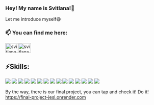 ### Hey! My name is Svitlana!👋
Let me introduce myself😄

<h3>📫 You can find me here:</h3><a href="https://linkedin.com/in/svitlana-kovalenko-920b4723a" target="blank"><img align="center" src="https://raw.githubusercontent.com/rahuldkjain/github-profile-readme-generator/master/src/images/icons/Social/linked-in-alt.svg" alt="svitlana-kovalenko-920b4723a" height="30" width="40" /></a><a href="https://t.me/kovalenko_sv" target="blank"><img align="center" src="https://i.pinimg.com/originals/90/49/01/904901b5d3ff49e2af05f0b6201015b8.png" alt="svitlana-kovalenko" height="30" width="40" /></a>

<h2>⚡Skills:</h2>
<div><img src="https://img.shields.io/badge/HTML-8B0000?style=for-the-badge&logo=html5&logoColor=000"> <img src="https://img.shields.io/badge/CSS-blue?style=for-the-badge&logo=css3&logoColor=000"> <img src="https://img.shields.io/badge/SASS-FF69B4?style=for-the-badge&logo=sass&logoColor=fff"> <img src="https://img.shields.io/badge/JavaScript-FFA500?style=for-the-badge&logo=javascript&logoColor=000"> <img src="https://img.shields.io/badge/Git-B22222?style=for-the-badge&logo=git&logoColor=fff"> <img src="https://img.shields.io/badge/Figma-9932CC?style=for-the-badge&logo=figma&logoColor=000"> <img src="https://img.shields.io/badge/NPM-CB3837?style=for-the-badge&logo=npm&logoColor=000"> <img src="https://img.shields.io/badge/Styled Components-DB7093?style=for-the-badge&logo=styledcomponents&logoColor=000"> <img src="https://img.shields.io/badge/Gulp-CF4647?style=for-the-badge&logo=gulp&logoColor=000"> <img src="https://img.shields.io/badge/React-61DAFB?style=for-the-badge&logo=react&logoColor=000"> <img src="https://img.shields.io/badge/Redux-764ABC?style=for-the-badge&logo=redux&logoColor=000"> <img src="https://img.shields.io/badge/MUI-007FFF?style=for-the-badge&logo=mui&logoColor=fff"> <img src="https://img.shields.io/badge/Node-339933?style=for-the-badge&logo=nodedotjs&logoColor=000"> <img src="https://img.shields.io/badge/Express-000000?style=for-the-badge&logo=express&logoColor=fff"> <img src="https://img.shields.io/badge/MongoDB-47A248?style=for-the-badge&logo=MongoDB&logoColor=000"></div>


By the way, there is our final project, you can tap and check it! Do it!
https://final-project-jesl.onrender.com

<!--
**SvitloKovalenko/SvitloKovalenko** is a ✨ _special_ ✨ repository because its `README.md` (this file) appears on your GitHub profile.
<img src="https://img.shields.io/badge/НАДПИСЬ НА БЕЙДЖЕ-ЦВЕТ ФОНА?style=for-the-badge&logo=НАЗВАНИЕ ЛОГОТИПА&logoColor=ЦВЕТ ЛОГОТИПА">
Here are some ideas to get you started:

- 🔭 I’m currently working on ...
- 🌱 I’m currently learning ...
- 👯 I’m looking to collaborate on ...
- 🤔 I’m looking for help with ...
- 💬 Ask me about ...
- 📫 How to reach me: ...
- 😄 Pronouns: ...
- ⚡ Fun fact: ...
-->
